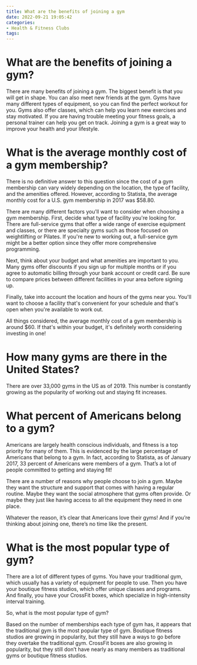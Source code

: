 ```yaml
---
title: What are the benefits of joining a gym
date: 2022-09-21 19:05:42
categories:
- Health & Fitness Clubs
tags:
---
```



#  What are the benefits of joining a gym?

There are many benefits of joining a gym. The biggest benefit is that you will get in shape. You can also meet new friends at the gym. Gyms have many different types of equipment, so you can find the perfect workout for you. Gyms also offer classes, which can help you learn new exercises and stay motivated. If you are having trouble meeting your fitness goals, a personal trainer can help you get on track. Joining a gym is a great way to improve your health and your lifestyle.

#  What is the average monthly cost of a gym membership?

There is no definitive answer to this question since the cost of a gym membership can vary widely depending on the location, the type of facility, and the amenities offered. However, according to Statista, the average monthly cost for a U.S. gym membership in 2017 was $58.80.

There are many different factors you'll want to consider when choosing a gym membership. First, decide what type of facility you're looking for. There are full-service gyms that offer a wide range of exercise equipment and classes, or there are specialty gyms such as those focused on weightlifting or Pilates. If you're new to working out, a full-service gym might be a better option since they offer more comprehensive programming.

Next, think about your budget and what amenities are important to you. Many gyms offer discounts if you sign up for multiple months or if you agree to automatic billing through your bank account or credit card. Be sure to compare prices between different facilities in your area before signing up.

Finally, take into account the location and hours of the gyms near you. You'll want to choose a facility that's convenient for your schedule and that's open when you're available to work out.

All things considered, the average monthly cost of a gym membership is around $60. If that's within your budget, it's definitely worth considering investing in one!

#  How many gyms are there in the United States?

There are over 33,000 gyms in the US as of 2019. This number is constantly growing as the popularity of working out and staying fit increases.

#  What percent of Americans belong to a gym?

Americans are largely health conscious individuals, and fitness is a top priority for many of them. This is evidenced by the large percentage of Americans that belong to a gym. In fact, according to Statista, as of January 2017, 33 percent of Americans were members of a gym. That’s a lot of people committed to getting and staying fit!

There are a number of reasons why people choose to join a gym. Maybe they want the structure and support that comes with having a regular routine. Maybe they want the social atmosphere that gyms often provide. Or maybe they just like having access to all the equipment they need in one place.

Whatever the reason, it’s clear that Americans love their gyms! And if you’re thinking about joining one, there’s no time like the present.

#  What is the most popular type of gym?

There are a lot of different types of gyms. You have your traditional gym, which usually has a variety of equipment for people to use. Then you have your boutique fitness studios, which offer unique classes and programs. And finally, you have your CrossFit boxes, which specialize in high-intensity interval training.

So, what is the most popular type of gym?

Based on the number of memberships each type of gym has, it appears that the traditional gym is the most popular type of gym. Boutique fitness studios are growing in popularity, but they still have a ways to go before they overtake the traditional gym. CrossFit boxes are also growing in popularity, but they still don’t have nearly as many members as traditional gyms or boutique fitness studios.